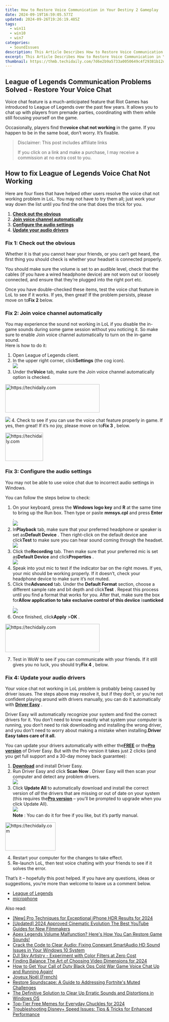 ```yaml
---
title: How to Restore Voice Communication in Your Destiny 2 Gameplay
date: 2024-09-19T16:59:05.577Z
updated: 2024-09-26T19:26:19.485Z
tags:
  - win11
  - win10
  - win7
categories:
  - SoundIssues
description: This Article Describes How to Restore Voice Communication in Your Destiny 2 Gameplay
excerpt: This Article Describes How to Restore Voice Communication in Your Destiny 2 Gameplay
thumbnail: https://thmb.techidaily.com/7d6e2b9a5733a0050649c4f29381b12d84c8d65f1f8c8318505f7587599ebd84.jpg
---
```


## League of Legends Communication Problems Solved - Restore Your Voice Chat

Voice chat feature is a much-anticipated feature that Riot Games has introduced to League of Legends over the past few years. It allows you to chat up with players from premade parties, coordinating with them while still focusing yourself on the game.

 Occasionally, players find the**voice chat not working** in the game. If you happen to be in the same boat, don’t worry. It’s fixable.

>  Disclaimer: This post includes affiliate links
>
>  If you click on a link and make a purchase, I may receive a commission at no extra cost to you.
>

## How to fix League of Legends Voice Chat Not Working

 Here are four fixes that have helped other users resolve the voice chat not working problem in LoL. You may not have to try them all; just work your way down the list until you find the one that does the trick for you.

1. **[Check out the obvious](https://tools.techidaily.com/drivereasy/download/)**
2. **[Join voice channel automatically](https://tools.techidaily.com/drivereasy/download/)**
3. **[Configure the audio settings](https://tools.techidaily.com/drivereasy/download/)**
4. **[Update your audio drivers](https://tools.techidaily.com/drivereasy/download/)**

### Fix 1: Check out the obvious

 Whether it is that you cannot hear your friends, or you can’t get heard, the first thing you should check is whether your headset is connected properly.

 You should make sure the volume is set to an audible level, check that the cables (if you have a wired headphone device) are not worn out or loosely connected, and ensure that they’re plugged into the right port etc.

 Once you have double-checked these items, test the voice chat feature in LoL to see if it works. If yes, then great! If the problem persists, please move on to**Fix 2** below.

### Fix 2: Join voice channel automatically

 You may experience the sound not working in LoL if you disable the in-game sounds during some game session without you noticing it. So make sure to enable Join voice channel automatically to turn on the in-game sound.  
 Here is how to do it:

1. Open League of Legends client.
2. In the upper right corner, click**Settings** (the cog icon).  
![](https://images.drivereasy.com/wp-content/uploads/2021/04/11.png)
3. Under the**Voice** tab, make sure the Join voice channel automatically option is checked.  

<!-- affiliate ads begin -->
<a href="https://malaysia-healthcare-travel-council.pxf.io/c/5597632/1557746/17382" target="_top" id="1557746">
  <img src="//a.impactradius-go.com/display-ad/17382-1557746" border="0" alt="https://techidaily.com" width="300" height="90"/>
</a>
<img height="0" width="0" src="https://malaysia-healthcare-travel-council.pxf.io/i/5597632/1557746/17382" style="position:absolute;visibility:hidden;" border="0" />
<!-- affiliate ads end -->

![](https://images.drivereasy.com/wp-content/uploads/2021/04/11-1.png)
4. Check to see if you can use the voice chat feature properly in game. If yes, then great! If it’s no joy, please move on to**Fix 3** , below.

<!-- affiliate ads begin -->
<a href="https://bluettiit.sjv.io/c/5597632/2148127/17093" target="_top" id="2148127">
  <img src="//a.impactradius-go.com/display-ad/17093-2148127" border="0" alt="https://techidaily.com" width="120" height="90"/>
</a>
<img height="0" width="0" src="https://bluettiit.sjv.io/i/5597632/2148127/17093" style="position:absolute;visibility:hidden;" border="0" />
<!-- affiliate ads end -->

### Fix 3: Configure the audio settings

 You may not be able to use voice chat due to incorrect audio settings in Windows.

You can follow the steps below to check:

1. On your keyboard, press the **Windows logo key** and **R**  at the same time to bring up the Run box. Then type or paste **mmsys.cpl** and press **Enter** .  
![](https://images.drivereasy.com/wp-content/uploads/2021/04/r.png)
2. In**Playback** tab, make sure that your preferred headphone or speaker is set as**Default Device** . Then right-click on the default device ane click**Test** to make sure you can hear sound coming through the headset.  
![](https://images.drivereasy.com/wp-content/uploads/2021/04/11-2.png)
3. Click the**Recording** tab. Then make sure that your preferred mic is set as**Default Device** and click**Properties** .  
![](https://images.drivereasy.com/wp-content/uploads/2021/04/audio-2.png)
4. Speak into yout mic to test if the indicator bar on the right moves. If yes, your mic should be working properly. If it doesn’t, check your headphone device to make sure it’s not muted.
5. Click the**Advanced**  tab. Under the **Default Format** section, choose a different sample rate and bit depth and click**Test** . Repeat this process until you find a format that works for you. After that, make sure the box for**Allow application to take exclusive control of this deviice** is**unticked** .  
![](https://images.drivereasy.com/wp-content/uploads/2021/04/111-1.png)
6. Once finished, click**Apply** \>**OK** .

<!-- affiliate ads begin -->
<a href="https://aligracehair.sjv.io/c/5597632/1938716/19272" target="_top" id="1938716">
  <img src="//a.impactradius-go.com/display-ad/19272-1938716" border="0" alt="https://techidaily.com" width="300" height="90"/>
</a>
<img height="0" width="0" src="https://aligracehair.sjv.io/i/5597632/1938716/19272" style="position:absolute;visibility:hidden;" border="0" />
<!-- affiliate ads end -->

7. Test in WoW to see if you can communicate with your friends. If it still gives you no luck, you should try**Fix 4** , below.

### Fix 4: Update your audio drivers

 Your voice chat not working in LoL problem is probably being caused by driver issues. The steps above may resolve it, but if they don’t, or you’re not confident playing around with drivers manually, you can do it automatically with **[Driver Easy](https://tools.techidaily.com/drivereasy/download/)**  .

 Driver Easy will automatically recognize your system and find the correct drivers for it. You don’t need to know exactly what system your computer is running, you don’t need to risk downloading and installing the wrong driver, and you don’t need to worry about making a mistake when installing.**Driver Easy takes care of it all.**

 You can update your drivers automatically with either the[**FREE**](https://tools.techidaily.com/drivereasy/download/) or the[**Pro version**](https://tools.techidaily.com/drivereasy/download/) of Driver Easy. But with the Pro version it takes just 2 clicks (and you get full support and a 30-day money back guarantee):

1. [**Download**](https://tools.techidaily.com/drivereasy/download/) and install Driver Easy.
2. Run Driver Easy and click **Scan Now** . Driver Easy will then scan your computer and detect any problem drivers.  
![](https://images.drivereasy.com/wp-content/uploads/2020/12/last-scan-never.png)
3. Click **Update All** to automatically download and install the correct version of _all_ the drivers that are missing or out of date on your system (this requires the[**Pro version**](https://tools.techidaily.com/drivereasy/download/) – you’ll be prompted to upgrade when you click Update All).  
![](https://images.drivereasy.com/wp-content/uploads/2021/04/audio.png)  
**Note** : You can do it for free if you like, but it’s partly manual.

<!-- affiliate ads begin -->
<a href="https://aligracehair.sjv.io/c/5597632/2135352/19272" target="_top" id="2135352">
  <img src="//a.impactradius-go.com/display-ad/19272-2135352" border="0" alt="https://techidaily.com" width="160" height="90"/>
</a>
<img height="0" width="0" src="https://aligracehair.sjv.io/i/5597632/2135352/19272" style="position:absolute;visibility:hidden;" border="0" />
<!-- affiliate ads end -->

4. Restart your computer for the changes to take effect.
5. Re-launch LoL, then test voice chatting with your friends to see if it solves the error.

 That’s it – hopefully this post helped. If you have any questions, ideas or suggestions, you’re more than welcome to leave us a comment below.

* [League of Legends](https://tools.techidaily.com/drivereasy/download/)
* [microphone](https://tools.techidaily.com/drivereasy/download/)

<ins class="adsbygoogle"
     style="display:block"
     data-ad-format="autorelaxed"
     data-ad-client="ca-pub-7571918770474297"
     data-ad-slot="1223367746"></ins>

<ins class="adsbygoogle"
     style="display:block"
     data-ad-client="ca-pub-7571918770474297"
     data-ad-slot="8358498916"
     data-ad-format="auto"
     data-full-width-responsive="true"></ins>

<span class="atpl-alsoreadstyle">Also read:</span>
<div><ul>
<li><a href="https://fox-friendly.techidaily.com/new-pro-techniques-for-exceptional-iphone-hdr-results-for-2024/"><u>[New] Pro Techniques for Exceptional iPhone HDR Results for 2024</u></a></li>
<li><a href="https://youtube-webster.techidaily.com/ed-2024-approved-cinematic-evolution-the-best-youtube-guides-for-new-filmmakers/"><u>[Updated] 2024 Approved Cinematic Evolution The Best YouTube Guides for New Filmmakers</u></a></li>
<li><a href="https://sound-issues.techidaily.com/apex-legends-volume-malfunction-heres-how-you-can-restore-game-sounds/"><u>Apex Legends Volume Malfunction? Here's How You Can Restore Game Sounds!</u></a></li>
<li><a href="https://sound-issues.techidaily.com/crack-the-code-to-clear-audio-fixing-conexant-smartaudio-hd-sound-issues-in-your-windows-10-system/"><u>Crack the Code to Clear Audio: Fixing Conexant SmartAudio HD Sound Issues in Your Windows 10 System</u></a></li>
<li><a href="https://extra-hints.techidaily.com/dji-sky-artistry-experiment-with-color-filters-at-zero-cost/"><u>DJI Sky Artistry - Experiment with Color Filters at Zero Cost</u></a></li>
<li><a href="https://some-techniques.techidaily.com/finding-balance-the-art-of-choosing-video-dimensions-for-2024/"><u>Finding Balance The Art of Choosing Video Dimensions for 2024</u></a></li>
<li><a href="https://sound-issues.techidaily.com/1723016045091-how-to-get-your-call-of-duty-black-ops-cold-war-game-voice-chat-up-and-running-again/"><u>How to Get Your Call of Duty Black Ops Cold War Game Voice Chat Up and Running Again!</u></a></li>
<li><a href="https://mondly-stories.techidaily.com/joyeux-noel-french/"><u>Joyeux Noël (French)</u></a></li>
<li><a href="https://sound-issues.techidaily.com/restore-soundscape-a-guide-to-addressing-fortnites-muted-challenges/"><u>Restore Soundscape: A Guide to Addressing Fortnite's Muted Challenges</u></a></li>
<li><a href="https://sound-issues.techidaily.com/the-definitive-solution-to-clear-up-erratic-sounds-and-distortions-in-windows-os/"><u>The Definitive Solution to Clear Up Erratic Sounds and Distortions in Windows OS</u></a></li>
<li><a href="https://some-tips.techidaily.com/top-tier-free-memes-for-everyday-chuckles-for-2024/"><u>Top-Tier Free Memes for Everyday Chuckles for 2024</u></a></li>
<li><a href="https://blog-min.techidaily.com/troubleshooting-disneyplus-speed-issues-tips-and-tricks-for-enhanced-performance/"><u>Troubleshooting Disney+ Speed Issues: Tips & Tricks for Enhanced Performance</u></a></li>
</ul></div>

